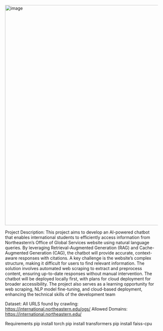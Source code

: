 <img width="723" alt="image" src="https://github.com/user-attachments/assets/245b4f6d-24d5-468e-b79b-6305773d5721" />

Project Description:
This project aims to develop an AI-powered chatbot that enables international students to efficiently access information from Northeastern’s Office of Global Services website using natural language queries. By leveraging Retrieval-Augmented Generation (RAG) and Cache-Augmented Generation (CAG), the chatbot will provide accurate, context-aware responses with citations.
A key challenge is the website’s complex structure, making it difficult for users to find relevant information. The solution involves automated web scraping to extract and preprocess content, ensuring up-to-date responses without manual intervention. The chatbot will be deployed locally first, with plans for cloud deployment for broader accessibility.
The project also serves as a learning opportunity for web scraping, NLP model fine-tuning, and cloud-based deployment, enhancing the technical skills of the development team

Dataset:
All URLS found by crawling: https://international.northeastern.edu/ogs/
Allowed Domains: https://international.northeastern.edu/

Requirements
pip install torch
pip install transformers
pip install faiss-cpu 

